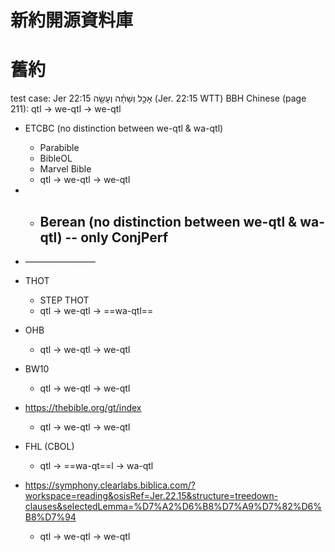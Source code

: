 # 新約開源資料庫

# 舊約
test case: Jer 22:15
‎אָכַ֣ל וְשָׁתָ֗ה וְעָשָׂ֤ה (Jer. 22:15 WTT)
BBH Chinese (page 211): qtl → we-qtl → we-qtl
- ETCBC (no distinction between we-qtl & wa-qtl)
	- Parabible
	- BibleOL
	- Marvel Bible
	-  qtl → we-qtl → we-qtl
- - Berean  (no distinction between we-qtl & wa-qtl) -- only ConjPerf
	- 
- ————————
- THOT
	- STEP THOT
	- qtl → we-qtl → ==wa-qtl==
- OHB
	- qtl → we-qtl → we-qtl
- BW10
	- qtl → we-qtl → we-qtl

- https://thebible.org/gt/index
	- qtl → we-qtl → we-qtl
- FHL (CBOL)
	- qtl → ==wa-qt==l → wa-qtl
- https://symphony.clearlabs.biblica.com/?workspace=reading&osisRef=Jer.22.15&structure=treedown-clauses&selectedLemma=%D7%A2%D6%B8%D7%A9%D7%82%D6%B8%D7%94
	-  qtl → we-qtl → we-qtl